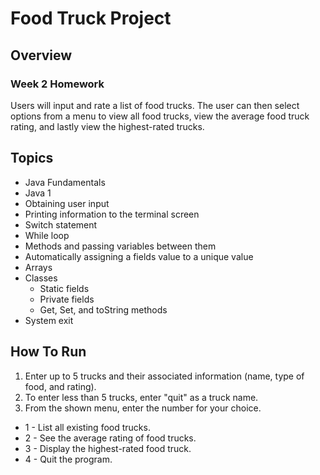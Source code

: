 # Food Truck Project

## Overview
### Week 2 Homework
Users will input and rate a list of food trucks. The user can then select options from a menu to view all food trucks, view the average food truck rating, and lastly view the highest-rated trucks.

## Topics
* Java Fundamentals
* Java 1
* Obtaining user input
* Printing information to the terminal screen
* Switch statement
* While loop
* Methods and passing variables between them
* Automatically assigning a fields value to a unique value
* Arrays
* Classes
  - Static fields
  - Private fields
  - Get, Set, and toString methods
* System exit

## How To Run
1. Enter up to 5 trucks and their associated information (name, type of food, and rating).
2. To enter less than 5 trucks, enter "quit" as a truck name.
3. From the shown menu, enter the number for your choice.
  - 1 - List all existing food trucks.
  - 2 - See the average rating of food trucks.
  - 3 - Display the highest-rated food truck.
  - 4 - Quit the program.
